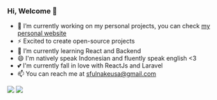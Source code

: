 ### Hi, Welcome 👋

<!-- ![github stats](https://github-readme-stats.vercel.app/api?username=nakeusa12&show_icons=true&theme=tokyo-night&count_private=true&hide_border=true) -->

- 🔭 I’m currently working on my personal projects, you can check <a href="https://sfullnakeusa.netlify.app/">my personal website</a>
- ⚡ Excited to create open-source projects
- 🌱 I’m currently learning React and Backend
- 😄 I'm natively speak Indonesian and fluently speak english <3 
- 💕 I'm currently fall in love with ReactJs and Laravel 
- 📫 You can reach me at sfulnakeusa@gmail.com

<span><img src="https://github-readme-stats.vercel.app/api?username=nakeusa12&show_icons=true&theme=tokyonight&count_private=true&hide_border=true" /></span>
<span><img src="https://github-readme-stats.vercel.app/api/top-langs/?username=nakeusa12&layout=compact&theme=tokyonight&hide_border=true" /></span>
